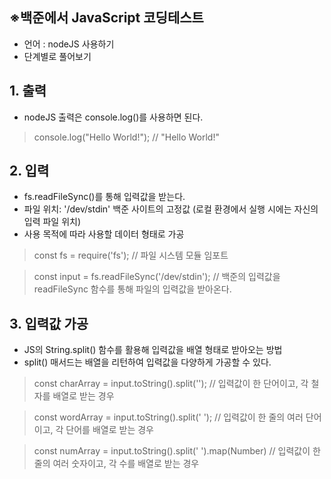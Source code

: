 ## ※백준에서 JavaScript 코딩테스트

 - 언어 : nodeJS 사용하기
 - 단계별로 풀어보기


## 1. 출력

 - nodeJS 출력은 console.log()를 사용하면 된다.

  > console.log("Hello World!");
  // "Hello World!" 


## 2. 입력
 
 - fs.readFileSync()를 통해 입력값을 받는다.
 - 파일 위치: '/dev/stdin' 백준 사이트의 고정값
   (로컬 환경에서 실행 시에는 자신의 입력 파일 위치)
 - 사용 목적에 따라 사용할 데이터 형태로 가공

  > const fs = require('fs');
  // 파일 시스템 모듈 임포트

  > const input = fs.readFileSync('/dev/stdin');
  // 백준의 입력값을 readFileSync 함수를 통해 파일의 입력값을 받아온다.
   

## 3. 입력값 가공

 - JS의 String.split() 함수를 활용해 입력값을 배열 형태로 받아오는 방법
 - split() 매서드는 배열을 리턴하여 입력값을 다양하게 가공할 수 있다.

  > const charArray = input.toString().split('');
  // 입력값이 한 단어이고, 각 철자를 배열로 받는 경우

  > const wordArray = input.toString().split(' ');
  // 입력값이 한 줄의 여러 단어이고, 각 단어를 배열로 받는 경우

  > const numArray = input.toString().split(' ').map(Number)
  // 입력값이 한 줄의 여러 숫자이고, 각 수를 배열로 받는 경우
